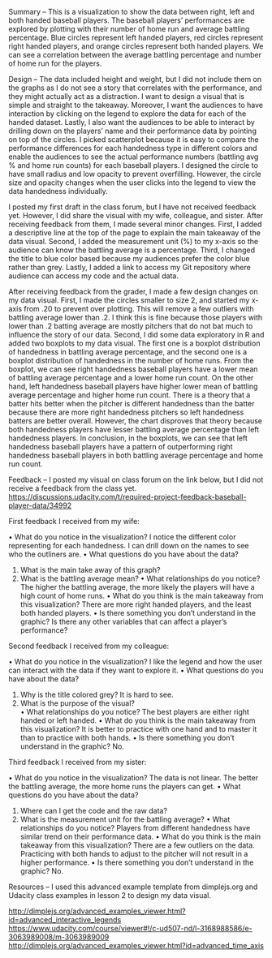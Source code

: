 Summary – This is a visualization to show the data between right, left and both handed baseball players.  The baseball players’ performances are explored by plotting with their number of home run and average battling percentage.  Blue circles represent left handed players, red circles represent right handed players, and orange circles represent both handed players.  We can see a correlation between the average battling percentage and number of home run for the players.

Design – The data included height and weight, but I did not include them on the graphs as I do not see a story that correlates with the performance, and they might actually act as a distraction.  I want to design a visual that is simple and straight to the takeaway.  Moreover, I want the audiences to have interaction by clicking on the legend to explore the data for each of the handed dataset.  Lastly, I also want the audiences to be able to interact by drilling down on the players’ name and their performance data by pointing on top of the circles.  I picked scatterplot because it is easy to compare the performance differences for each handedness type in different colors and enable the audiences to see the actual performance numbers (battling avg % and home run counts) for each baseball players.  I designed the circle to have small radius and low opacity to prevent overfilling.  However, the circle size and opacity changes when the user clicks into the legend to view the data handedness individually.

I posted my first draft in the class forum, but I have not received feedback yet.  However, I did share the visual with my wife, colleague, and sister.  After receiving feedback from them, I made several minor changes.  First, I added a descriptive line at the top of the page to explain the main takeaway of the data visual.  Second, I added the measurement unit (%) to my x-axis so the audience can know the battling average is a percentage.  Third, I changed the title to blue color based because my audiences prefer the color blue rather than grey.  Lastly, I added a link to access my Git repository where audience can access my code and the actual data.

After receiving feedback from the grader, I made a few design changes on my data visual.  First, I made the circles smaller to size 2, and started my x-axis from .20 to prevent over plotting.  This will remove a few outliers with battling average lower than .2.  I think this is fine because those players with lower than .2 batting average are mostly pitchers that do not bat much to influence the story of our data.  Second, I did some data exploratory in R and added two boxplots to my data visual.  The first one is a boxplot distribution of handedness in battling average percentage, and the second one is a boxplot distribution of handedness in the number of home runs.   From the boxplot, we can see right handedness baseball players have a lower mean of battling average percentage and a lower home run count.  On the other hand, left handedness baseball players have higher lower mean of battling average percentage and higher home run count.  There is a theory that a batter hits better when the pitcher is different handedness than the batter because there are more right handedness pitchers so left handedness batters are better overall.  However, the chart disproves that theory because both handedness players have lesser battling average percentage than left handedness players.  In conclusion, in the boxplots, we can see that left handedness baseball players have a pattern of outperforming right handedness baseball players in both battling average percentage and home run count.


Feedback – 
I posted my visual on class forum on the link below, but I did not receive a feedback from the class yet.
https://discussions.udacity.com/t/required-project-feedback-baseball-player-data/34992

First feedback I received from my wife:

•	What do you notice in the visualization?
I notice the different color representing for each handedness.  I can drill down on the names to see who the outliners are.
•	What questions do you have about the data?
1)	What is the main take away of this graph?
2)	What is the battling average mean?
•	What relationships do you notice?
The higher the battling average, the more likely the players will have a high count of home runs.
•	What do you think is the main takeaway from this visualization?
There are more right handed players, and the least both handed players.
•	Is there something you don’t understand in the graphic?
Is there any other variables that can affect a player’s performance?

Second feedback I received from my colleague:

•	What do you notice in the visualization?
I like the legend and how the user can interact with the data if they want to explore it.
•	What questions do you have about the data?
1)	Why is the title colored grey?   It is hard to see.
2)	What is the purpose of the visual?								
•	What relationships do you notice?
The best players are either right handed or left handed.
•	What do you think is the main takeaway from this visualization?
It is better to practice with one hand and to master it than to practice with both hands.
•	Is there something you don’t understand in the graphic?
No.

Third feedback I received from my sister:

•	What do you notice in the visualization?
The data is not linear.  The better the battling average, the more home runs the players can get.
•	What questions do you have about the data?
1)	Where can I get the code and the raw data?
2)	What is the measurement unit for the battling average?
•	What relationships do you notice?
Players from different handedness have similar trend on their performance data.
•	What do you think is the main takeaway from this visualization?
There are a few outliers on the data.  Practicing with both hands to adjust to the pitcher will not result in a higher performance.
•	Is there something you don’t understand in the graphic?
No.

Resources – I used this advanced example template from dimplejs.org and Udacity class examples in lesson 2 to design my data visual. 

http://dimplejs.org/advanced_examples_viewer.html?id=advanced_interactive_legends
https://www.udacity.com/course/viewer#!/c-ud507-nd/l-3168988586/e-3063989008/m-3063989009
http://dimplejs.org/advanced_examples_viewer.html?id=advanced_time_axis


